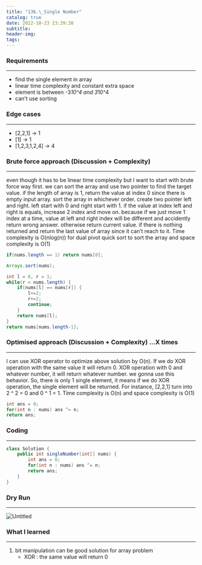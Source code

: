 ```yaml
---
title: "136.\_Single Number"
catalog: true
date: 2022-10-23 23:39:38
subtitle:
header-img:
tags:
---
```

### **Requirements**

---

- find the single element in array
- linear time complexity and constant extra space
- element is between -3*10^4 and 3*10^4
- can’t use sorting

### **Edge cases**

---

- [2,2,1] → 1
- [1] → 1
- [1,2,3,1,2,4] → 4

### **Brute force approach (Discussion + Complexity)**

---

even though it has to be linear time complexity but I want to start with brute force way first. we can sort the array and use two pointer to find the target value. if the length of array is 1, return the value at index 0 since there is empty input array. sort the array in whichever order. create two pointer left and right. left start with 0 and right start with 1. if the value at index left and right is equals, increase 2 index and move on. because if we just move 1 index at a time, value at left and right index will be different and accidently return wrong answer. otherwise return current value. if there is nothing returned and return the last value of array since it can’t reach to it. Time complexity is O(nlog(n)) for dual pivot quick sort to sort the array and space complexity is O(1)

```java
if(nums.length == 1) return nums[0];

Arrays.sort(nums);

int l = 0, r = 1;
while(r < nums.length) {
    if(nums[l] == nums[r]) {
        l+=2; 
        r+=2;
        continue;
    }
    return nums[l];
}
return nums[nums.length-1];
```

### **Optimised approach (Discussion + Complexity) …X times**

---

I can use XOR operator to optimize above solution by O(n). If we do XOR operation with the same value it will return 0. XOR operation with 0 and whatever number, it will return whatever number. we gonna use this behavior. So, there is only 1 single element, it means if we do XOR operation, the single element will be returned. For instance, [2,2,1] turn into 2 ^ 2 = 0 and 0 ^ 1 = 1. Time complexity is O(n) and space complexity is O(1)

```java
int ans = 0;
for(int n : nums) ans ^= n;
return ans;
```

### **Coding**

---

```java
class Solution {
    public int singleNumber(int[] nums) {
        int ans = 0;
        for(int n : nums) ans ^= n;
        return ans;
    }
}
```

### **Dry Run**

---

![Untitled](https://s3-us-west-2.amazonaws.com/secure.notion-static.com/da817482-331e-4647-8e4c-0f61237ea263/Untitled.png)

### What I learned

---

1. bit manipulation can be good solution for array problem
    - XOR : the same value will return 0
